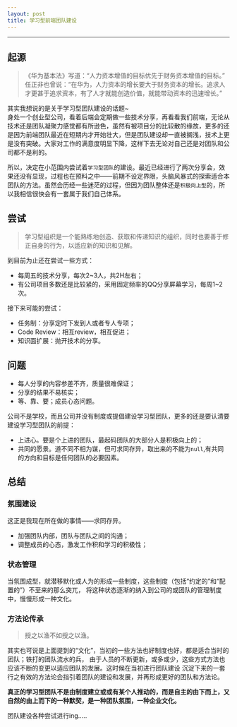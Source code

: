 ```yaml
---
layout: post
title: 学习型前端团队建设
---
```

***  

## 起源  
 
> 《华为基本法》写道：“人力资本增值的目标优先于财务资本增值的目标。”  
任正非也曾说：“在华为，人力资本的增长要大于财务资本的增长。追求人才更甚于追求资本，有了人才就能创造价值，就能带动资本的迅速增长。”

其实我想说的是关于学习型团队建设的话题~  
身处一个创业型公司，看着后端会定期做一些技术分享，再看看我们前端，无论从技术还是团队凝聚力感觉都有所逊色，虽然有被项目分的比较散的缘故，更多的还是因为前端团队最近在短期内才开始壮大，但是团队建设却一直被搁浅，技术上更是没有突破。大家对工作的满意度明显下降，这样下去无论对自己还是对团队和公司都不是利的。  

所以，决定在小范围内尝试着`学习型团队`的建设。最近已经进行了两次分享会，效果还没有显现，过程也在预料之中——前期不设定界限，头脑风暴式的探索适合本团队的方法。虽然会历经一些迷茫的过程，但因为团队整体还是`积极向上型`的，所以我相信很快会有一套属于我们自己体系。

## 尝试

> 学习型组织是一个能熟练地创造、获取和传递知识的组织，同时也要善于修正自身的行为，以适应新的知识和见解。

到目前为止还在尝试一些方式：

+ 每周五的技术分享，每次2~3人，共2H左右；
+ 有公司项目多数还是比较紧的，采用固定频率的QQ分享屏幕学习，每周1~2次。

接下来可能的尝试：

+ 任务制：分享定时下发到人或者专人专项；
+ Code Review：相互review，相互促进；
+ 知识面扩展：抛开技术的分享。

## 问题

+ 每人分享的内容参差不齐，质量很难保证；
+ 分享的结果不易核实；
+ 等、靠、要；成员心态问题。

公司不是学校，而且公司并没有制度或提倡建设学习型团队，更多的还是要认清要建设学习型团队的前提：

+ 上进心。要是个上进的团队，最起码团队的大部分人是积极向上的；
+ 共同的愿景。道不同不相为谋，但可求同存异，取出来的不能为`null`,有共同的方向和目标是任何团队的必要因素。

## 总结

### 氛围建设

这正是我现在所在做的事情——求同存异。
+ 加强团队内部，团队与团队之间的沟通；
+ 调整成员的心态，激发工作积和学习的积极性；

### 状态管理
当氛围成型，就潜移默化或人为的形成一些制度，这些制度（包括“约定的”和“配置的”）不至来的那么突兀，
将这种状态逐渐的纳入到公司的或团队的管理制度中，慢慢形成一种文化。

### 方法论传承
> 授之以渔不如授之以渔。  

其实也可说是上面提到的“文化”，当初的一些方法也好制度也好，都是适合当时的团队；铁打的团队流水的兵，
由于人员的不断更新，或多或少，这些方式方法也应该不断的变更以适应团队的发展。这时候在当初进行团队建设
沉淀下来的一套行之有效的方法论会指引着团队的建设和发展，并再形成更好的团队和方法论。

**真正的学习型团队不是由制度建立或或有某个人推动的，而是自主的由下而上，又自然的由上而下的一种默契，是一种团队氛围，一种企业文化。** 


团队建设各种尝试进行ing.....

